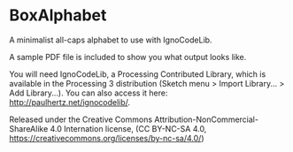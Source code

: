 # BoxAlphabet
 A minimalist all-caps alphabet to use with IgnoCodeLib.

A sample PDF file is included to show you what output looks like.

You will need IgnoCodeLib, a Processing Contributed Library, which is available in the  Processing 3 distribution (Sketch menu > Import Library... > Add Library...). You can also access it here: http://paulhertz.net/ignocodelib/.

Released under the Creative Commons Attribution-NonCommercial-ShareAlike 4.0 Internation license, (CC BY-NC-SA 4.0, https://creativecommons.org/licenses/by-nc-sa/4.0/)


